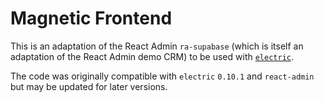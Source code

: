 # Magnetic Frontend

This is an adaptation of the React Admin `ra-supabase` (which is itself an adaptation of the React Admin demo CRM) to be used with [`electric`](https://electric-sql.com).

The code was originally compatible with `electric` `0.10.1` and `react-admin` but may be updated for later versions.
